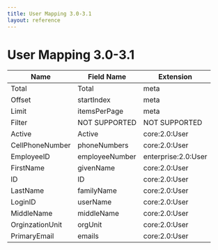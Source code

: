 ```yaml
---
title: User Mapping 3.0-3.1
layout: reference
---
```


# User Mapping 3.0-3.1

Name|Field Name|Extension
---|---|---
Total|Total|meta
Offset|startIndex|meta
Limit|itemsPerPage|meta
Filter|NOT SUPPORTED|NOT SUPPORTED
Active|Active|core:2.0:User
CellPhoneNumber|phoneNumbers|core:2.0:User
EmployeeID|employeeNumber|enterprise:2.0:User
FirstName|givenName|core:2.0:User
ID|ID|core:2.0:User
LastName|familyName|core:2.0:User
LoginID|userName|core:2.0:User
MiddleName|middleName|core:2.0:User
OrginzationUnit|orgUnit|core:2.0:User
PrimaryEmail|emails|core:2.0:User
